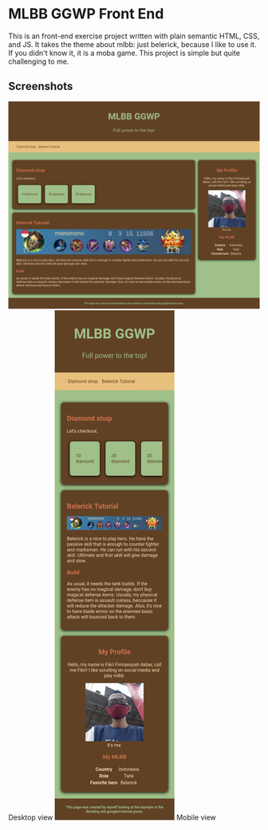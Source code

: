 # MLBB GGWP Front End
This is an front-end exercise project written with plain semantic HTML, CSS, and JS. It takes the theme about mlbb: just belerick, because I like to use it. If you didn't know it, it is a moba game. This project is simple but quite challenging to me.
## Screenshots
![README-screenshot-desktop](screenshots/README-screenshot-desktop.png)
Desktop view
![README-screenshot-mobile](screenshots/README-screenshot-mobile.png)
Mobile view
